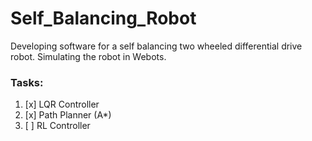 # Self_Balancing_Robot
Developing software for a self balancing two wheeled differential drive robot. Simulating the robot in Webots.

### Tasks:

1. [x] LQR Controller
2. [x] Path Planner (A*)
3. [ ] RL Controller

